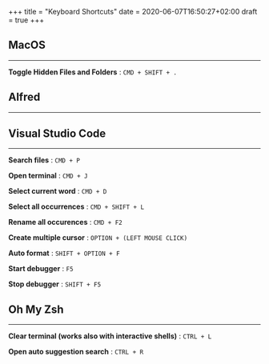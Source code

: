 +++
title = "Keyboard Shortcuts"
date = 2020-06-07T16:50:27+02:00
draft = true
+++

## MacOS

---

**Toggle Hidden Files and Folders** : `CMD + SHIFT + .`

## Alfred

---



## Visual Studio Code

---

**Search files** : `CMD + P`

**Open terminal** : `CMD + J`

**Select current word** : `CMD + D`

**Select all occurrences** : `CMD + SHIFT + L`

**Rename all occurences** : `CMD + F2`

**Create multiple cursor** : `OPTION + (LEFT MOUSE CLICK)`

**Auto format** : `SHIFT + OPTION + F`

**Start debugger** : `F5`

**Stop debugger** : `SHIFT + F5`

## Oh My Zsh

---

**Clear terminal (works also with interactive shells)** : `CTRL + L`

**Open auto suggestion search** : `CTRL + R`


<!-- ## Windows 10

---

**Screanshot Area:** Win + Shift + S

**Open File Explorer:** Win + E

**Open Task Manager:** Ctrl + Shift + Esc

**Switch betwen tabs in programs:** Ctrl + Tab (Ctrl + Shift + Tab)

## Visual Studio + Resharper
---

**Search Everywhere:** Ctrl + T (press one after another for searching text, etc)

**Suggestions:** Ctrl + space

**Clean-up Code:** Ctrl + E, C

**Find Usages:** Shift + F12

## LinqPad
---

**Query Properties:** F4

**Run:** F5

## Text editing
---

**Select current line (from end of line):** Shift + Home

Home and End are useful to navigate to front and end of line.

**Go to top of document:** Ctrl + Home

**Go to end of document:** Ctrl + End -->


